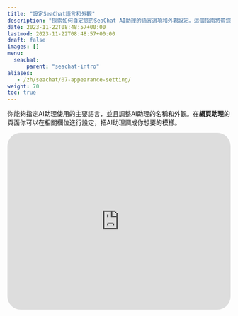 ```yaml
---
title: "設定SeaChat語言和外觀"
description: "探索如何自定您的SeaChat AI助理的語言選項和外觀設定。這個指南將帶您了解如何在網頁助理的設定頁面選擇AI助理的主要語言，以及如何調整其名稱和界面以符合您的品牌風格。包含的YouTube視頻教程將提供視覺化的步驟指南，幫助您輕鬆完成設定過程。透過這些設定，您可以增強客戶與AI助理的互動體驗，使其更加符合您的業務需求和文化語境。"
date: 2023-11-22T08:48:57+00:00
lastmod: 2023-11-22T08:48:57+00:00
draft: false
images: []
menu:
  seachat:
      parent: "seachat-intro"
aliases:
   - /zh/seachat/07-appearance-setting/
weight: 70
toc: true
---
```


你能夠指定AI助理使用的主要語言，並且調整AI助理的名稱和外觀。在**網頁助理**的頁面你可以在相關欄位進行設定，把AI助理調成你想要的模樣。

  <iframe width="100%" height="400" src="https://www.youtube.com/embed/?listType=playlist&list=PL8K7_LTqly449uOg_uBWOPfFyL1fJRjkE&index=13" title="YouTube video player" frameborder="0" allow="accelerometer; autoplay; clipboard-write; encrypted-media; gyroscope; picture-in-picture" allowfullscreen style="border-radius: 30px;"></iframe>
